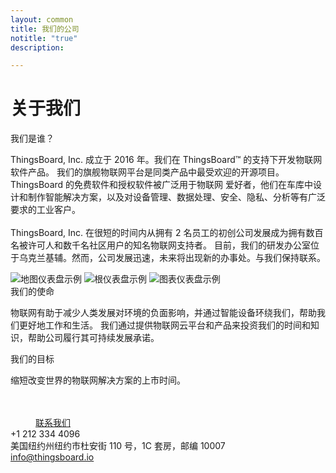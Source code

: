 ```yaml
---
layout: common
title: 我们的公司
notitle: "true"
description: 

---
```


<h1 class="aboutus-title">关于我们</h1> 

<span class="who-we-are">我们是谁？</span>
<p class="company-info">ThingsBoard, Inc. 成立于 2016 年。我们在 ThingsBoard™ 的支持下开发物联网软件产品。
   我们的旗舰物联网平台是同类产品中最受欢迎的开源项目。ThingsBoard 的免费软件和授权软件被广泛用于物联网
   爱好者，他们在车库中设计和制作智能解决方案，以及对设备管理、数据处理、安全、隐私、分析等有广泛要求的工业客户。<br><br>
   ThingsBoard, Inc. 在很短的时间内从拥有 2 名员工的初创公司发展成为拥有数百名被许可人和数千名社区用户的知名物联网支持者。
   目前，我们的研发办公室位于乌克兰基辅。然而，公司发展迅速，未来将出现新的办事处。与我们保持联系。
</p>
<div class="our-mission">
    <div class="our-mission-logos">
        <div class="spacer"></div>
        <div class="about-mission-background"></div>
        <img class="about-mission-index" src="/images/about-mission-index.svg" alt="地图仪表盘示例">
        <img class="about-mission-left" src="/images/about-mission-left.svg" alt="根仪表盘示例">
        <img class="about-mission-right" src="/images/about-mission-right.svg" alt="图表仪表盘示例">
    </div>
    <div class="our-mission-info">
        <span class="our-mission">我们的使命</span>
        <p class="company-info">
          物联网有助于减少人类发展对环境的负面影响，并通过智能设备环绕我们，帮助我们更好地工作和生活。
          我们通过提供物联网云平台和产品来投资我们的时间和知识，帮助公司履行其可持续发展承诺。
        </p>
    </div>
</div>
<div class="our-goal">
    <span class="heading">我们的目标</span>
    <p>缩短改变世界的物联网解决方案的上市时间。</p>
</div>
<div class="center" style="margin-top: 48px;">
    <a class="button" style="padding: 10px 40px;" href="/docs/contact-us/">联系我们</a>
</div>
<div class="company-contacts">
    <div class="company-contact">
        <div class="phone">+1 212 334 4096</div>
    </div>
    <div class="company-contact">
        <div class="address">美国纽约州纽约市杜安街 110 号，1C 套房，邮编 10007</div>
    </div>
    <div class="company-contact">
        <div class="mail"><a href="mailto:info@thingsboard.io">info@thingsboard.io</a></div>
    </div>
</div>